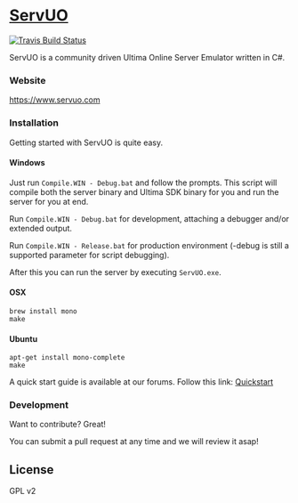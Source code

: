 # [ServUO]

[![Travis Build Status](https://travis-ci.org/ServUO/ServUO.svg)](https://travis-ci.org/ServUO/ServUO)

ServUO is a community driven Ultima Online Server Emulator written in C#.

### Website

https://www.servuo.com

### Installation

Getting started with ServUO is quite easy.

#### Windows

Just run `Compile.WIN - Debug.bat` and follow the prompts. This script will compile both the server binary and Ultima SDK binary for you and run the server for you at end. 

Run `Compile.WIN - Debug.bat` for development, attaching a debugger and/or extended output.

Run `Compile.WIN - Release.bat` for production environment (-debug is still a supported parameter for script debugging).

After this you can run the server by executing `ServUO.exe`.

#### OSX

`brew install mono`  
`make`

#### Ubuntu

`apt-get install mono-complete`  
`make`

A quick start guide is available at our forums. Follow this link: [Quickstart]

### Development

Want to contribute? Great!

You can submit a pull request at any time and we will review it asap!

License
----

GPL v2




   [ServUO]: <https://www.servuo.com>
   [Quickstart]: <https://www.servuo.com/tutorials/getting-started-with-servuo.2/>
